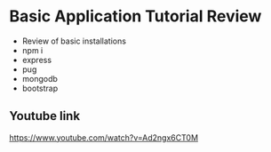 # Basic Application Tutorial Review
+ Review of basic installations
+ npm i
+ express
+ pug
+ mongodb
+ bootstrap

## Youtube link
https://www.youtube.com/watch?v=Ad2ngx6CT0M